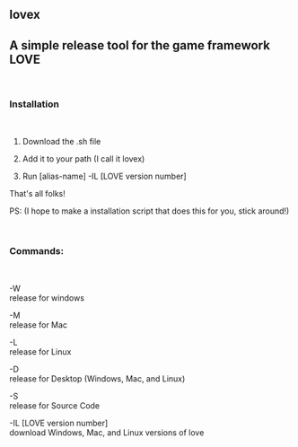 lovex
----
A simple release tool for the game framework LOVE
----
<br>
<h3> Installation </h3> <br>

1. Download the .sh file <br>

2. Add it to your path (I call it lovex) <br>

3. Run [alias-name] -IL [LOVE version number] <br>

That's all folks! <br>

PS: (I hope to make a installation script that does this for you, stick around!)

<br>
<h3> Commands: </h3> <br>

-W <br>
release for windows

-M <br>
release for Mac

-L <br>
release for Linux

-D <br>
release for Desktop (Windows, Mac, and Linux)

-S <br>
release for Source Code

-IL [LOVE version number] <br>
download Windows, Mac, and Linux versions of love